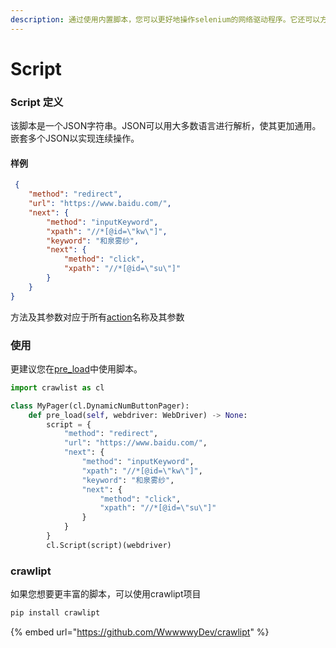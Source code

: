 ```yaml
---
description: 通过使用内置脚本，您可以更好地操作selenium的网络驱动程序。它还可以方便您将脚本存储在数据库等物理存储中，以便更快地进行调整。
---
```


# Script

### Script 定义

该脚本是一个JSON字符串。JSON可以用大多数语言进行解析，使其更加通用。嵌套多个JSON以实现连续操作。

#### 样例

```json
 {
	"method": "redirect",
	"url": "https://www.baidu.com/",
	"next": {
		"method": "inputKeyword",
		"xpath": "//*[@id=\"kw\"]",
		"keyword": "和泉雾纱",
		"next": {
			"method": "click",
			"xpath": "//*[@id=\"su\"]"
		}
	}
}
```

方法及其参数对应于所有[action](action.md#parms-of-action)名称及其参数

### 使用

更建议您在[pre\_load](action.md#what-is-pre\_load)中使用脚本。

```python
import crawlist as cl

class MyPager(cl.DynamicNumButtonPager):
    def pre_load(self, webdriver: WebDriver) -> None:
        script = {
            "method": "redirect",
            "url": "https://www.baidu.com/",
            "next": {
                "method": "inputKeyword",
                "xpath": "//*[@id=\"kw\"]",
                "keyword": "和泉雾纱",
                "next": {
                    "method": "click",
                    "xpath": "//*[@id=\"su\"]"
                }
            }
        }
        cl.Script(script)(webdriver)
```

### crawlipt

如果您想要更丰富的脚本，可以使用crawlipt项目

```sh
pip install crawlipt
```

{% embed url="https://github.com/WwwwwyDev/crawlipt" %}
